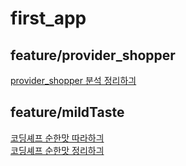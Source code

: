 # first_app



## feature/provider_shopper

[provider_shopper 분석 정리하긔](https://www.qbbang.me/flutter---providershopper)

##  feature/mildTaste

[코딩셰프 순한맛 따라하긔](https://www.youtube.com/playlist?list=PLQt_pzi-LLfpcRFhWMywTePfZ2aPapvyl)      
[코딩셰프 순한맛 정리하긔](https://www.qbbang.me/-flutter)    

